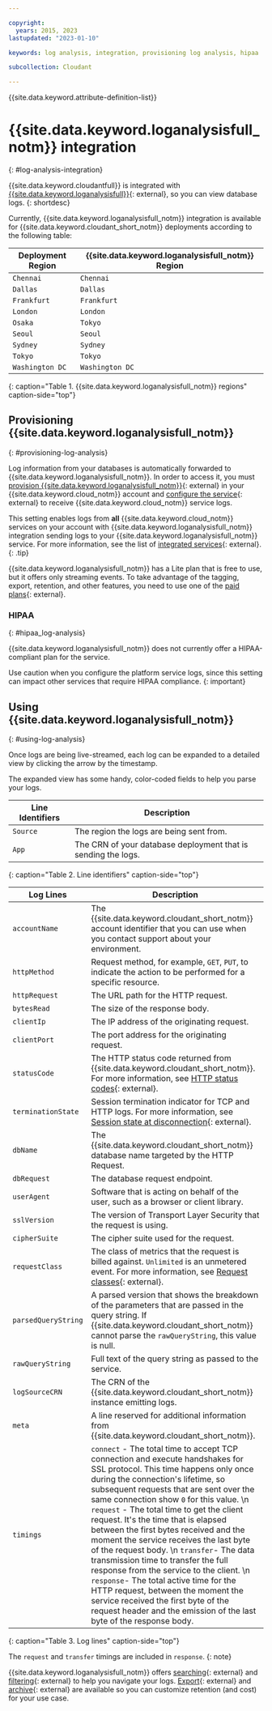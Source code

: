 ```yaml
---

copyright:
  years: 2015, 2023
lastupdated: "2023-01-10"

keywords: log analysis, integration, provisioning log analysis, hipaa

subcollection: Cloudant

---
```


{{site.data.keyword.attribute-definition-list}}

# {{site.data.keyword.loganalysisfull_notm}} integration
{: #log-analysis-integration}

{{site.data.keyword.cloudantfull}} is integrated with [{{site.data.keyword.loganalysisfull}}](https://cloud.ibm.com/catalog/services/ibm-log-analysis-with-logdna){: external}, so you can view database logs.
{: shortdesc}

Currently, {{site.data.keyword.loganalysisfull_notm}} integration is available for {{site.data.keyword.cloudant_short_notm}} deployments according to the following table:

| Deployment Region | {{site.data.keyword.loganalysisfull_notm}} Region |
|----------|-----------|
| `Chennai` | `Chennai` |
| `Dallas` | `Dallas` |
| `Frankfurt` | `Frankfurt` |
| `London` | `London` |
| `Osaka` | `Tokyo` |
| `Seoul` | `Seoul` |
| `Sydney` | `Sydney` |
| `Tokyo` | `Tokyo` |
| `Washington DC` | `Washington DC` |
{: caption="Table 1. {{site.data.keyword.loganalysisfull_notm}} regions" caption-side="top"}

## Provisioning {{site.data.keyword.loganalysisfull_notm}}
{: #provisioning-log-analysis}

Log information from your databases is automatically forwarded to {{site.data.keyword.loganalysisfull_notm}}. In order to access it, you must [provision {{site.data.keyword.loganalysisfull_notm}}](/catalog/services/ibm-log-analysis-with-logdna){: external} in your {{site.data.keyword.cloud_notm}} account and [configure the service](/docs/log-analysis?topic=log-analysis-config_svc_logs){: external} to receive {{site.data.keyword.cloud_notm}} service logs.

This setting enables logs from **all** {{site.data.keyword.cloud_notm}} services on your account with {{site.data.keyword.loganalysisfull_notm}} integration sending logs to your {{site.data.keyword.loganalysisfull_notm}} service. For more information, see the list of [integrated services](/docs/log-analysis?topic=log-analysis-cloud_services#cloud_services){: external}.
{: .tip}

{{site.data.keyword.loganalysisfull_notm}} has a Lite plan that is free to use, but it offers only streaming events. To take advantage of the tagging, export, retention, and other features, you need to use one of the [paid plans](/docs/log-analysis?topic=log-analysis-service_plans){: external}.

### HIPAA
{: #hipaa_log-analysis}

{{site.data.keyword.loganalysisfull_notm}} does not currently offer a HIPAA-compliant plan for the service.

Use caution when you configure the platform service logs, since this setting can impact other services that require HIPAA compliance.
{: important}

## Using {{site.data.keyword.loganalysisfull_notm}}
{: #using-log-analysis}

Once logs are being live-streamed, each log can be expanded to a detailed view by clicking the arrow by the timestamp.

The expanded view has some handy, color-coded fields to help you parse your logs.

| Line Identifiers | Description |
|-----------------|------------|
| `Source` | The region the logs are being sent from. |
| `App` | The CRN of your database deployment that is sending the logs. |
{: caption="Table 2. Line identifiers" caption-side="top"}

| Log Lines | Description |
|----------|------------|
| `accountName` | The {{site.data.keyword.cloudant_short_notm}} account identifier that you can use when you contact support about your environment. |
| `httpMethod` | Request method, for example, `GET`, `PUT`, to indicate the action to be performed for a specific resource. |
| `httpRequest` | The URL path for the HTTP request. |
| `bytesRead`| The size of the response body. |
| `clientIp` | The IP address of the originating request. |
| `clientPort` | The port address for the originating request. |
| `statusCode` | The HTTP status code returned from {{site.data.keyword.cloudant_short_notm}}. For more information, see [HTTP status codes](/apidocs/cloudant#list-of-http-codes){: external}.|
| `terminationState` | Session termination indicator for TCP and HTTP logs. For more information, see [Session state at disconnection](https://cbonte.github.io/haproxy-dconv/1.7/configuration.html#8.5){: external}.|
| `dbName`| The {{site.data.keyword.cloudant_short_notm}} database name targeted by the HTTP Request. |
| `dbRequest` | The database request endpoint. |
| `userAgent` |  Software that is acting on behalf of the user, such as a browser or client library. |
| `sslVersion` | The version of Transport Layer Security that the request is using. |
| `cipherSuite` | The cipher suite used for the request. |
| `requestClass`| The class of metrics that the request is billed against. `Unlimited` is an unmetered event. For more information, see [Request classes](/docs/Cloudant?topic=Cloudant-ibm-cloud-public#request-classes){: external}. |
| `parsedQueryString` | A parsed version that shows the breakdown of the parameters that are passed in the query string. If {{site.data.keyword.cloudant_short_notm}} cannot parse the `rawQueryString`, this value is null. |
| `rawQueryString` | Full text of the query string as passed to the service. |
|`logSourceCRN` | The CRN of the {{site.data.keyword.cloudant_short_notm}} instance emitting logs. |
| `meta`| A line reserved for additional information from {{site.data.keyword.cloudant_short_notm}}. |
| `timings` |  `connect` - The total time to accept TCP connection and execute handshakes for SSL protocol. This time happens only once during the connection's lifetime, so subsequent requests that are sent over the same connection show `0` for this value.  \n `request` - The total time to get the client request. It's the time that is elapsed between the first bytes received and the moment the service receives the last byte of the request body.  \n `transfer`- The data transmission time to transfer the full response from the service to the client.  \n  `response`- The total active time for the HTTP request, between the moment the service received the first byte of the request header and the emission of the last byte of the response body. |
{: caption="Table 3. Log lines" caption-side="top"}

The `request` and `transfer` timings are included in `response`.
{: note}

{{site.data.keyword.loganalysisfull_notm}} offers [searching](/docs/log-analysis?topic=log-analysis-view_logs#view_logs_step6){: external} and [filtering](/docs/log-analysis?topic=log-analysis-view_logs#view_logs_step5){: external}
to help you navigate your logs. [Export](/docs/log-analysis?topic=log-analysis-export#export){: external} and [archive](/docs/log-analysis?topic=log-analysis-archiving#archiving){: external} are available so you can customize retention (and cost) for your use case.
